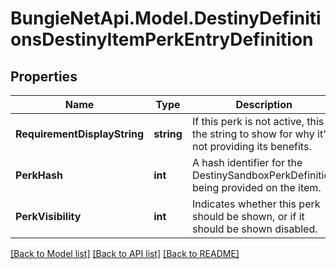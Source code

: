 
# BungieNetApi.Model.DestinyDefinitionsDestinyItemPerkEntryDefinition

## Properties

Name | Type | Description | Notes
------------ | ------------- | ------------- | -------------
**RequirementDisplayString** | **string** | If this perk is not active, this is the string to show for why it&#39;s not providing its benefits. | [optional] 
**PerkHash** | **int** | A hash identifier for the DestinySandboxPerkDefinition being provided on the item. | [optional] 
**PerkVisibility** | **int** | Indicates whether this perk should be shown, or if it should be shown disabled. | [optional] 

[[Back to Model list]](../README.md#documentation-for-models)
[[Back to API list]](../README.md#documentation-for-api-endpoints)
[[Back to README]](../README.md)

